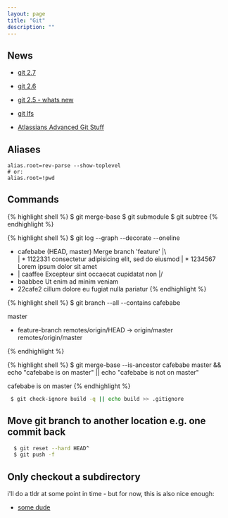 ```yaml
---
layout: page
title: "Git"
description: ""
---
```




## News

 
* [git 2.7](https://github.com/blog/2094-new-year-new-git-release)
* [git 2.6](https://github.com/blog/2066-git-2-6-including-flexible-fsck-and-improved-status)
* [git 2.5 - whats new](https://github.com/blog/2042-git-2-5-including-multiple-worktrees-and-triangular-workflows)


* [git lfs](https://github.com/blog/2069-git-large-file-storage-v1-0)
* [Atlassians Advanced Git Stuff](https://www.atlassian.com/git/tutorials/advanced-overview)


## Aliases

```
alias.root=rev-parse --show-toplevel
# or:
alias.root=!pwd
``` 


## Commands


{% highlight shell %}
$ git merge-base
$ git submodule
$ git subtree
{% endhighlight %} 
 


{% highlight shell %}
$ git log --graph --decorate --oneline

*   cafebabe (HEAD, master) Merge branch 'feature'
|\  
| * 1122331 consectetur adipisicing elit, sed do eiusmod
| * 1234567 Lorem ipsum dolor sit amet
* | caaffee Excepteur sint occaecat cupidatat non
|/  
* baabbee Ut enim ad minim veniam
* 22cafe2 cillum dolore eu fugiat nulla pariatur
{% endhighlight %}
 



{% highlight shell %}
$ git branch --all --contains cafebabe

  master
* feature-branch
  remotes/origin/HEAD -> origin/master
  remotes/origin/master

{% endhighlight %}


{% highlight shell %}
$ git merge-base --is-ancestor cafebabe master && echo "cafebabe is on master" || echo "cafebabe is not on master"

cafebabe is on master
{% endhighlight %}



```bash
 $ git check-ignore build -q || echo build >> .gitignore
```

## Move git branch to another location e.g. one commit back

```bash
  $ git reset --hard HEAD^ 
  $ git push -f 
```


## Only checkout a subdirectory


i'll do a tldr at some point in time - but for now, this is also nice enough:

* [some dude](http://jasonkarns.com/blog/subdirectory-checkouts-with-git-sparse-checkout/)



